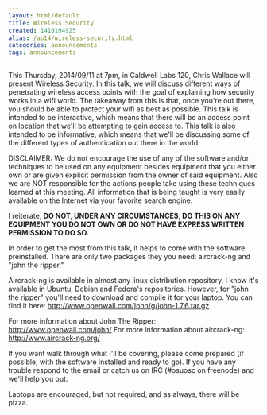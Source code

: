 ```yaml
---
layout: html/default
title: Wireless Security
created: 1410194925
alias: /au14/wireless-security.html
categories: announcements
tags: announcements
---
```

This Thursday, 2014/09/11 at 7pm, in Caldwell Labs 120, Chris Wallace will present Wireless Security. In this talk, we will discuss different ways of penetrating wireless access points with the goal of explaining how security works in a wifi world. The takeaway from this is that, once you're out there, you should be able to protect your wifi as best as possible. This talk is intended to be interactive, which means that there will be an access point on location that we'll be attempting to gain access to. This talk is also intended to be informative, which means that we'll be discussing some of the different types of authentication out there in the world.

DISCLAIMER: We do not encourage the use of any of the software and/or techniques to be used on any equipment besides equipment that you either own or are given explicit permission from the owner of said equipment. Also we are NOT responsible for the actions people take using these techniques learned at this meeting. All information that is being taught is very easily available on the Internet via your favorite search engine.

I reiterate, <b>DO NOT, UNDER ANY CIRCUMSTANCES, DO THIS ON ANY EQUIPMENT YOU DO NOT OWN OR DO NOT HAVE EXPRESS WRITTEN PERMISSION TO DO SO.</b>

In order to get the most from this talk, it helps to come with the software preinstalled. There are only two packages they you need: aircrack-ng and "john the ripper."

Aircrack-ng is available in almost any linux distribution repository. I know it's available in Ubuntu, Debian and Fedora's repositories. However, for "john the ripper" you'll need to download and compile it for your laptop. You can find it here: http://www.openwall.com/john/g/john-1.7.6.tar.gz

For more information about John The Ripper: http://www.openwall.com/john/
For more information about aircrack-ng: http://www.aircrack-ng.org/

If you want walk through what I'll be covering, please come prepared (if possible, with the software installed and ready to go). If you have any trouble respond to the email or catch us on IRC (#osuosc on freenode) and we'll help you out.

Laptops are encouraged, but not required, and as always, there will be pizza.
